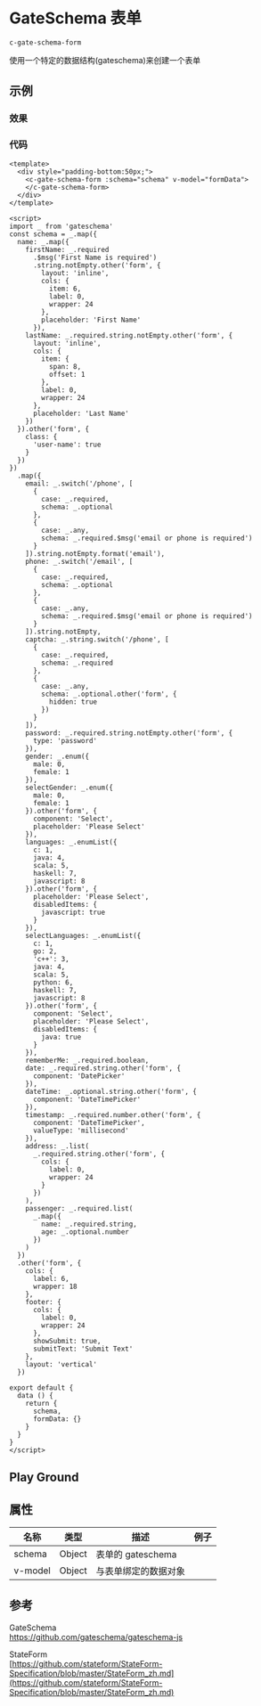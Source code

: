 # GateSchema 表单

`c-gate-schema-form`

使用一个特定的数据结构(gateschema)来创建一个表单

## 示例

### 效果

<Demo>
  <GateSchemaFormDemo />
</Demo>

### 代码

```vue
<template>
  <div style="padding-bottom:50px;">
    <c-gate-schema-form :schema="schema" v-model="formData">
    </c-gate-schema-form>
  </div>
</template>

<script>
import _ from 'gateschema'
const schema = _.map({
  name: _.map({
    firstName: _.required
      .$msg('First Name is required')
      .string.notEmpty.other('form', {
        layout: 'inline',
        cols: {
          item: 6,
          label: 0,
          wrapper: 24
        },
        placeholder: 'First Name'
      }),
    lastName: _.required.string.notEmpty.other('form', {
      layout: 'inline',
      cols: {
        item: {
          span: 8,
          offset: 1
        },
        label: 0,
        wrapper: 24
      },
      placeholder: 'Last Name'
    })
  }).other('form', {
    class: {
      'user-name': true
    }
  })
})
  .map({
    email: _.switch('/phone', [
      {
        case: _.required,
        schema: _.optional
      },
      {
        case: _.any,
        schema: _.required.$msg('email or phone is required')
      }
    ]).string.notEmpty.format('email'),
    phone: _.switch('/email', [
      {
        case: _.required,
        schema: _.optional
      },
      {
        case: _.any,
        schema: _.required.$msg('email or phone is required')
      }
    ]).string.notEmpty,
    captcha: _.string.switch('/phone', [
      {
        case: _.required,
        schema: _.required
      },
      {
        case: _.any,
        schema: _.optional.other('form', {
          hidden: true
        })
      }
    ]),
    password: _.required.string.notEmpty.other('form', {
      type: 'password'
    }),
    gender: _.enum({
      male: 0,
      female: 1
    }),
    selectGender: _.enum({
      male: 0,
      female: 1
    }).other('form', {
      component: 'Select',
      placeholder: 'Please Select'
    }),
    languages: _.enumList({
      c: 1,
      java: 4,
      scala: 5,
      haskell: 7,
      javascript: 8
    }).other('form', {
      placeholder: 'Please Select',
      disabledItems: {
        javascript: true
      }
    }),
    selectLanguages: _.enumList({
      c: 1,
      go: 2,
      'c++': 3,
      java: 4,
      scala: 5,
      python: 6,
      haskell: 7,
      javascript: 8
    }).other('form', {
      component: 'Select',
      placeholder: 'Please Select',
      disabledItems: {
        java: true
      }
    }),
    rememberMe: _.required.boolean,
    date: _.required.string.other('form', {
      component: 'DatePicker'
    }),
    dateTime: _.optional.string.other('form', {
      component: 'DateTimePicker'
    }),
    timestamp: _.required.number.other('form', {
      component: 'DateTimePicker',
      valueType: 'millisecond'
    }),
    address: _.list(
      _.required.string.other('form', {
        cols: {
          label: 0,
          wrapper: 24
        }
      })
    ),
    passenger: _.required.list(
      _.map({
        name: _.required.string,
        age: _.optional.number
      })
    )
  })
  .other('form', {
    cols: {
      label: 6,
      wrapper: 18
    },
    footer: {
      cols: {
        label: 0,
        wrapper: 24
      },
      showSubmit: true,
      submitText: 'Submit Text'
    },
    layout: 'vertical'
  })

export default {
  data () {
    return {
      schema,
      formData: {}
    }
  }
}
</script>
```

## Play Ground

<GateSchemaFormPlayGround />

## 属性

| 名称    | 类型   | 描述                 | 例子 |
| ------- | ------ | -------------------- | ---- |
| schema  | Object | 表单的 gateschema    |      |
| v-model | Object | 与表单绑定的数据对象 |      |

## 参考

GateSchema  
[https://github.com/gateschema/gateschema-js ](https://github.com/gateschema/gateschema-js)

StateForm  
[https://github.com/stateform/StateForm-Specification/blob/master/StateForm_zh.md](https://github.com/stateform/StateForm-Specification/blob/master/StateForm_zh.md)
